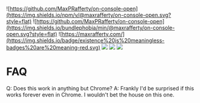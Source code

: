 ![https://github.com/MaxPRafferty/on-console-open](https://img.shields.io/npm/v/@maxrafferty/on-console-open.svg?style=flat)
![https://github.com/MaxPRafferty/on-console-open](https://img.shields.io/bundlephobia/min/@maxrafferty/on-console-open.svg?style=flat)
![https://maxrafferty.com/](https://img.shields.io/badge/existence%20is%20meaningless-badges%20are%20meaning-red.svg)
![](https://img.shields.io/codecov/c/github/maxprafferty/on-console-open.svg?style=flat)
![](https://img.shields.io/badge/where%20did%20you%20come%20from-where%20did%20you%20go-lightgrey.svg)
![](https://img.shields.io/badge/where%20did%20you%20come%20from-Cotton--Eye%20Joe-blue.svg)

# FAQ
Q: Does this work in anything but Chrome?
A: Frankly I'd be surprised if this works forever even in Chrome. I wouldn't bet the house on this one.
